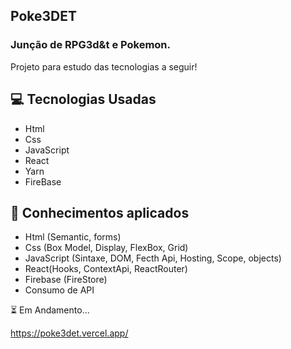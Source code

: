 ## Poke3DET

### Junção de RPG3d&t e Pokemon.

Projeto para estudo das tecnologias a seguir!

## :computer: Tecnologias Usadas

- Html
- Css
- JavaScript
- React
- Yarn
- FireBase

## :open_book: Conhecimentos aplicados

- Html (Semantic, forms)
- Css (Box Model, Display, FlexBox, Grid)
- JavaScript (Sintaxe, DOM, Fecth Api, Hosting, Scope, objects)
- React(Hooks, ContextApi, ReactRouter)
- Firebase (FireStore)
- Consumo de API

:hourglass_flowing_sand: Em Andamento...

https://poke3det.vercel.app/
